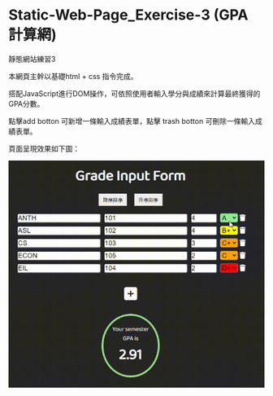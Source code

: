 # Static-Web-Page_Exercise-3 (GPA 計算網)

靜態網站練習3

本網頁主幹以基礎html + css 指令完成。

搭配JavaScript進行DOM操作，可依照使用者輸入學分與成績來計算最終獲得的GPA分數。

點擊add botton 可新增一條輸入成績表單，點擊 trash botton 可刪除一條輸入成績表單。


頁面呈現效果如下圖：

![image](https://github.com/adad09382/Static-Web-Page_Exercise-3/blob/master/README.gif)
